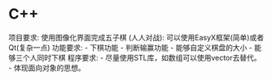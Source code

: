 # C++
项目要求: 使用图像化界面完成五子棋 (人人对战): 可以使用EasyX框架(简单)或者Qt(复杂一点)
功能要求:
	- 下棋功能
	- 判断输赢功能
	- 能够自定义棋盘的大小
	- 能够三个人同时下棋
程序要求:
	- 尽量使用STL库，如数组可以使用vector去替代。
	- 体现面向对象的思想。

